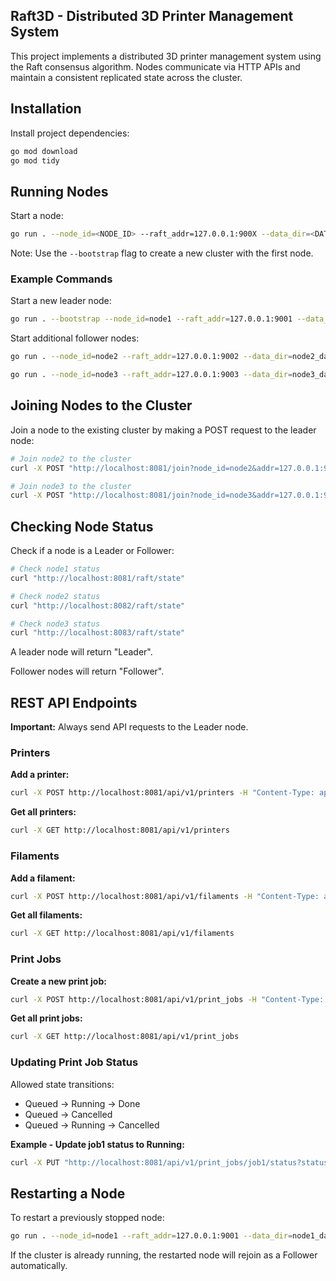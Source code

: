 
## Raft3D - Distributed 3D Printer Management System

This project implements a distributed 3D printer management system using the Raft consensus algorithm.
Nodes communicate via HTTP APIs and maintain a consistent replicated state across the cluster.

##  Installation

Install project dependencies:

```bash
go mod download
go mod tidy
```

##  Running Nodes

Start a node:

```bash
go run . --node_id=<NODE_ID> --raft_addr=127.0.0.1:900X --data_dir=<DATA_DIR> --http_port=<HTTP_PORT>
```

Note: Use the `--bootstrap` flag to create a new cluster with the first node.

### Example Commands

Start a new leader node:

```bash
go run . --bootstrap --node_id=node1 --raft_addr=127.0.0.1:9001 --data_dir=node1_data --http_port=8081
```

Start additional follower nodes:

```bash
go run . --node_id=node2 --raft_addr=127.0.0.1:9002 --data_dir=node2_data --http_port=8082
```

```bash
go run . --node_id=node3 --raft_addr=127.0.0.1:9003 --data_dir=node3_data --http_port=8083
```

## Joining Nodes to the Cluster

Join a node to the existing cluster by making a POST request to the leader node:

```bash
# Join node2 to the cluster
curl -X POST "http://localhost:8081/join?node_id=node2&addr=127.0.0.1:9002"

# Join node3 to the cluster
curl -X POST "http://localhost:8081/join?node_id=node3&addr=127.0.0.1:9003"
```

## Checking Node Status

Check if a node is a Leader or Follower:

```bash
# Check node1 status
curl "http://localhost:8081/raft/state"

# Check node2 status
curl "http://localhost:8082/raft/state"

# Check node3 status
curl "http://localhost:8083/raft/state"
```

A leader node will return "Leader".

Follower nodes will return "Follower".

##  REST API Endpoints

**Important:** Always send API requests to the Leader node.

### Printers

**Add a printer:**

```bash
curl -X POST http://localhost:8081/api/v1/printers -H "Content-Type: application/json" -d '{"id":"printer1","company":"HP","model":"L12"}'
```

**Get all printers:**

```bash
curl -X GET http://localhost:8081/api/v1/printers
```

### Filaments

**Add a filament:**

```bash
curl -X POST http://localhost:8081/api/v1/filaments -H "Content-Type: application/json" -d '{"id":"f1","type":"PVC","color":"Black","total_weight_in_grams":100,"remaining_weight_in_grams":100}'
```

**Get all filaments:**

```bash
curl -X GET http://localhost:8081/api/v1/filaments
```

### Print Jobs

**Create a new print job:**

```bash
curl -X POST http://localhost:8081/api/v1/print_jobs -H "Content-Type: application/json" -d '{"job_id":"job1","printer_id":"printer1","filament_id":"f1","print_weight_in_grams":50,"status":"Queued","details":"mountain"}'
```

**Get all print jobs:**

```bash
curl -X GET http://localhost:8081/api/v1/print_jobs
```

### Updating Print Job Status

Allowed state transitions:

- Queued → Running → Done
- Queued → Cancelled
- Queued → Running → Cancelled

**Example - Update job1 status to Running:**

```bash
curl -X PUT "http://localhost:8081/api/v1/print_jobs/job1/status?status=Running"
```

##  Restarting a Node

To restart a previously stopped node:

```bash
go run . --node_id=node1 --raft_addr=127.0.0.1:9001 --data_dir=node1_data --http_port=8081
```

If the cluster is already running, the restarted node will rejoin as a Follower automatically.
